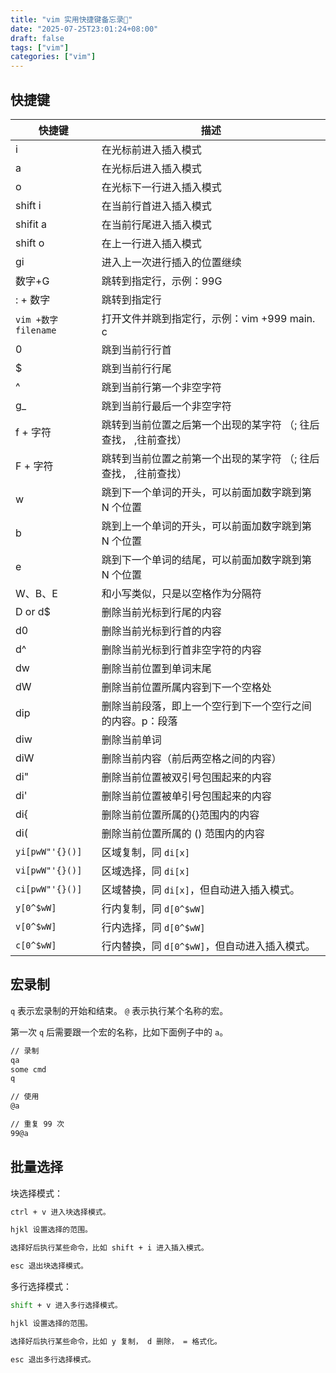 ```yaml
---
title: "vim 实用快捷键备忘录📕"
date: "2025-07-25T23:01:24+08:00"
draft: false
tags: ["vim"]
categories: ["vim"]
---
```


## 快捷键

| 快捷键               | 描述                                                            |
| -------------------- | --------------------------------------------------------------- |
| i                    | 在光标前进入插入模式                                            |
| a                    | 在光标后进入插入模式                                            |
| o                    | 在光标下一行进入插入模式                                        |
| shift i              | 在当前行首进入插入模式                                          |
| shifit a             | 在当前行尾进入插入模式                                          |
| shift o              | 在上一行进入插入模式                                            |
| gi                   | 进入上一次进行插入的位置继续                                    |
| 数字+G               | 跳转到指定行，示例：99G                                         |
| : + 数字             | 跳转到指定行                                                    |
| `vim +数字 filename` | 打开文件并跳到指定行，示例：vim +999 main. c                    |
| 0                    | 跳到当前行行首                                                  |
| $                    | 跳到当前行行尾                                                  |
| ^                    | 跳到当前行第一个非空字符                                        |
| g\_                  | 跳到当前行最后一个非空字符                                      |
| f + 字符             | 跳转到当前位置之后第一个出现的某字符 （; 往后查找， ,往前查找） |
| F + 字符             | 跳转到当前位置之前第一个出现的某字符 （; 往后查找， ,往前查找） |
| w                    | 跳到下一个单词的开头，可以前面加数字跳到第 N 个位置             |
| b                    | 跳到上一个单词的开头，可以前面加数字跳到第 N 个位置             |
| e                    | 跳到下一个单词的结尾，可以前面加数字跳到第 N 个位置             |
| W、B、E              | 和小写类似，只是以空格作为分隔符                                |
| D or d$              | 删除当前光标到行尾的内容                                        |
| d0                   | 删除当前光标到行首的内容                                        |
| d^                   | 删除当前光标到行首非空字符的内容                                |
| dw                   | 删除当前位置到单词末尾                                          |
| dW                   | 删除当前位置所属内容到下一个空格处                              |
| dip                  | 删除当前段落，即上一个空行到下一个空行之间的内容。p：段落       |
| diw                  | 删除当前单词                                                    |
| diW                  | 删除当前内容（前后两空格之间的内容）                            |
| di"                  | 删除当前位置被双引号包围起来的内容                              |
| di'                  | 删除当前位置被单引号包围起来的内容                              |
| di{                  | 删除当前位置所属的{}范围内的内容                                |
| di(                  | 删除当前位置所属的 () 范围内的内容                              |
| `yi[pwW"'{}()]`      | 区域复制，同 `di[x]`                                            |
| `vi[pwW"'{}()]`      | 区域选择，同 `di[x]`                                            |
| `ci[pwW"'{}()]`      | 区域替换，同 `di[x]`，但自动进入插入模式。                      |
| `y[0^$wW]`           | 行内复制，同 `d[0^$wW]`                                         |
| `v[0^$wW]`           | 行内选择，同 `d[0^$wW]`                                         |
| `c[0^$wW]`           | 行内替换，同 `d[0^$wW]`，但自动进入插入模式。                   |

## 宏录制

`q` 表示宏录制的开始和结束。
`@` 表示执行某个名称的宏。

第一次 `q` 后需要跟一个宏的名称，比如下面例子中的 `a`。

```bash
// 录制
qa
some cmd
q

// 使用
@a

// 重复 99 次
99@a
```

## 批量选择

块选择模式：

```bash
ctrl + v 进入块选择模式。

hjkl 设置选择的范围。

选择好后执行某些命令，比如 shift + i 进入插入模式。

esc 退出块选择模式。
```

多行选择模式：

```bash
shift + v 进入多行选择模式。

hjkl 设置选择的范围。

选择好后执行某些命令，比如 y 复制， d 删除， = 格式化。

esc 退出多行选择模式。
```
